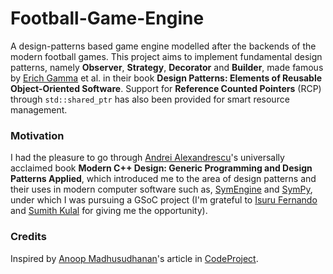 # Football-Game-Engine
A design-patterns based game engine modelled after the backends of the modern football games. This project aims to implement fundamental design patterns, namely **Observer**, **Strategy**, **Decorator** and **Builder**, made famous by [Erich Gamma](https://en.wikipedia.org/wiki/Erich_Gamma) et al. in their book **Design Patterns: Elements of Reusable Object-Oriented Software**. Support for **Reference Counted Pointers** (RCP) through `std::shared_ptr` has also been provided for smart resource management.

### Motivation
I had the pleasure to go through [Andrei Alexandrescu](https://erdani.com/)'s universally acclaimed book **Modern C++ Design: Generic Programming and Design Patterns Applied**, which introduced me to the area of design patterns and their uses in modern computer software such as, [SymEngine](https://github.com/symengine/symengine) and [SymPy](github.com/sympy/sympy), under which I was pursuing a GSoC project (I'm grateful to [Isuru Fernando](https://github.com/isuruf) and [Sumith Kulal](https://github.com/sumith1896) for giving me the opportunity).

### Credits 
Inspired by [Anoop Madhusudhanan](https://github.com/amazedsaint)'s article in [CodeProject](https://codeproject.com).
